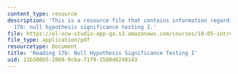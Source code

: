```yaml
---
content_type: resource
description: 'This is a resource file that contains information regarding reading
  17b: null hypothesis significance testing I.'
file: https://ol-ocw-studio-app-qa.s3.amazonaws.com/courses/18-05-introduction-to-probability-and-statistics-spring-2014/11b300b528689cba71f91588d6248143_MIT18_05S14_Reading17b.pdf
file_type: application/pdf
resourcetype: Document
title: 'Reading 17b: Null Hypothesis Significance Testing I'
uid: 11b300b5-2868-9cba-71f9-1588d6248143
---
```

